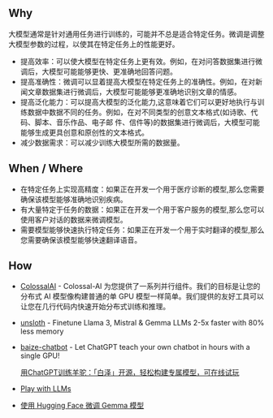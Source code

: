## Why

大模型通常是针对通用任务进行训练的，可能并不总是适合特定任务。微调是调整大模型参数的过程，以使其在特定任务上的性能更好。

- 提高效率：可以使大模型在特定任务上更有效。例如，在对问答数据集进行微调后，大模型可能能够更快、更准确地回答问题。
- 提高准确性：微调可以显着提高大模型在特定任务上的准确性。例如，在对新闻文章数据集进行微调后，大模型可能能够更准确地识别文章的情感。
- 提高泛化能力：可以提高大模型的泛化能力,这意味着它们可以更好地执行与训练数据中数据不同的任务。例如，在对不同类型的创意文本格式(如诗歌、代码、脚本、音乐作品、电子邮
件、信件等)的数据集进行微调后，大模型可能能够生成更具创意和原创性的文本格式。
- 减少数据需求：可以减少训练大模型所需的数据量。

## When / Where

- 在特定任务上实现高精度：如果正在开发一个用于医疗诊断的模型,那么您需要确保该模型能够准确地识别疾病。
- 有大量特定于任务的数据：如果正在开发一个用于客户服务的模型,那么您可以使用客户对话的数据来微调模型。
- 需要模型能够快速执行特定任务：如果正在开发一个用于实时翻译的模型,那么您需要确保该模型能够快速翻译语音。

## How

- [ColossalAI](https://github.com/hpcaitech/ColossalAI) - Colossal-AI 为您提供了一系列并行组件。我们的目标是让您的分布式 AI 模型像构建普通的单 GPU 模型一样简单。我们提供的友好工具可以让您在几行代码内快速开始分布式训练和推理。
- [unsloth](https://github.com/unslothai/unsloth) - Finetune Llama 3, Mistral & Gemma LLMs 2-5x faster with 80% less memory
- [baize-chatbot](https://github.com/project-baize/baize-chatbot) - Let ChatGPT teach your own chatbot in hours with a single GPU!

  [用ChatGPT训练羊驼：「白泽」开源，轻松构建专属模型，可在线试玩](https://developer.aliyun.com/article/1228540)

- [Play with LLMs](https://github.com/evilpsycho/play-with-llms)
- [使用 Hugging Face 微调 Gemma 模型](https://huggingface.co/blog/zh/gemma-peft)